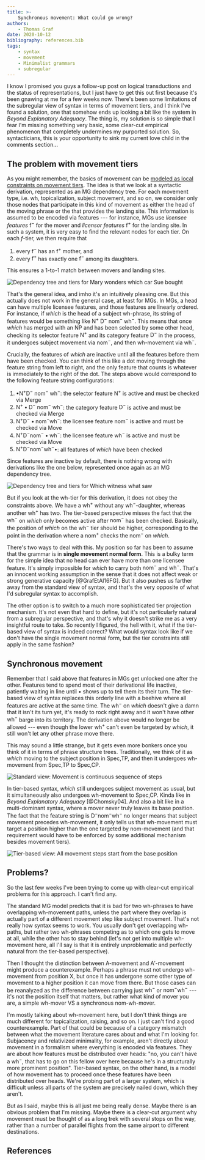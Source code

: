 ```yaml
---
title: >-
    Synchronous movement: What could go wrong?
authors:
    - Thomas Graf
date: 2020-10-12
bibliography: references.bib
tags:
    - syntax
    - movement
    - Minimalist grammars
    - subregular
---
```


<!-- START_SUMMARY_BLOCK -->
I know I promised you guys a follow-up post on logical transductions and the status of representations, but I just have to get this out first because it's been gnawing at me for a few weeks now.
There's been some limitations of the subregular view of syntax in terms of movement tiers, and I think I've found a solution, one that somehow ends up looking a bit like the system in *Beyond Explanatory Adequacy*.
The thing is, my solution is so simple that I fear I'm missing something very basic, some clear-cut empirical phenomenon that completely undermines my purported solution.
So, syntacticians, this is your opportunity to sink my current love child in the comments section...
<!-- END_SUMMARY_BLOCK -->

## The problem with movement tiers

As you might remember, the basics of movement can be [modeled as local constraints on movement tiers]({filename}/Tutorials/locality_merge_move.md).
The idea is that we look at a syntactic derivation, represented as an MG dependency tree.
For each movement type, i.e. wh, topicalization, subject movement, and so on, we consider only those nodes that participate in this kind of movement as either the head of the moving phrase or the that provides the landing site.
This information is assumed to be encoded via features --- for instance, MGs use *licensee features* $\mathrm{f^-}$ for the mover and *licensor features* $\mathrm{f^+}$ for the landing site.
In such a system, it is very easy to find the relevant nodes for each tier.
On each $f$-tier, we then require that 

1. every $\mathrm{f^-}$ has an $\mathrm{f^+}$ mother, and 
1. every $\mathrm{f^+}$ has exactly one $\mathrm{f^-}$ among its daughters.

This ensures a 1-to-1 match between movers and landing sites.

![Dependency tree and tiers for *Mary wonders which car Sue bought*]({static}/img/thomas/movement_synchronous/mtiers_basic.svg)

That's the general idea, and imho it's an intuitively pleasing one.
But this actually does not work in the general case, at least for MGs.
In MGs, a head can have multiple licensee features, and those features are linearly ordered.
For instance, if *which* is the head of a subject wh-phrase, its string of features would be something like $\mathrm{N^+}\ \mathrm{D^-}\ \mathrm{nom^-}\ \mathrm{wh^-}$.
This means that once *which* has merged with an NP and has been selected by some other head, checking its selector feature $\mathrm{N^+}$ and its category feature $\mathrm{D^-}$ in the process, it undergoes subject movement via $\mathrm{nom^-}$, and then wh-movement via $\mathrm{wh^-}$.

Crucially, the features of *which* are inactive until all the features before them have been checked.
You can think of this like a dot moving through the feature string from left to right, and the only feature that counts is whatever is immediately to the right of the dot.
The steps above would correspond to the following feature string configurations:

1. $\bullet \mathrm{N^+} \mathrm{D^-}\ \mathrm{nom^-}\ \mathrm{wh^-}$: the selector feature $\mathrm{N^+}$ is active and must be checked via Merge
1. $\mathrm{N^+} \bullet \mathrm{D^-}\ \mathrm{nom^-}\ \mathrm{wh^-}$: the category feature $\mathrm{D^-}$ is active and must be checked via Merge
1. $\mathrm{N^+} \mathrm{D^-} \bullet \mathrm{nom^-} \mathrm{wh^-}$: the licensee feature $\mathrm{nom^-}$ is active and must be checked via Move
1. $\mathrm{N^+} \mathrm{D^-} \mathrm{nom^-} \bullet \mathrm{wh^-}$: the licensee feature $\mathrm{wh^-}$ is active and must be checked via Move
1. $\mathrm{N^+} \mathrm{D^-} \mathrm{nom^-} \mathrm{wh^-} \bullet$: all features of *which* have been checked

Since features are inactive by default, there is nothing wrong with derivations like the one below, represented once again as an MG dependency tree.

![Dependency tree and tiers for *Which witness what saw*]({static}/img/thomas/movement_synchronous/mtiers_protected.svg)

But if you look at the wh-tier for this derivation, it does not obey the constraints above.
We have a $\mathrm{wh^+}$ without any $\mathrm{wh^-}$-daughter, whereas another $\mathrm{wh^+}$ has two.
The tier-based perspective misses the fact that the $\mathrm{wh^-}$ on *which* only becomes active after $\mathrm{nom^-}$ has been checked.
Basically, the position of *which* on the $\mathrm{wh^-}$ tier should be higher, corresponding to the point in the derivation where a $\mathrm{nom^+}$ checks the $\mathrm{nom^-}$ on *which*.

There's two ways to deal with this.
My position so far has been to assume that the grammar is in **single movement normal form**. 
This is a bulky term for the simple idea that no head can ever have more than one licensee feature.
It's simply impossible for *which* to carry both $\mathrm{nom^-}$ and $\mathrm{wh^-}$.
That's an innocent working assumption in the sense that it does not affect weak or strong generative capacity [@GrafEtAl16FG].
But it also pushes us farther away from the standard view of syntax, and that's the very opposite of what I'd subregular syntax to accomplish.

The other option is to switch to a much more sophisticated tier projection mechanism.
It's not even that hard to define, but it's not particularly natural from a subregular perspective, and that's why it doesn't strike me as a very insightful route to take.
So recently I figured, the hell with it, what if the tier-based view of syntax is indeed correct? 
What would syntax look like if we don't have the single movement normal form, but the tier constraints still apply in the same fashion?


## Synchronous movement

Remember that I said above that features in MGs get unlocked one after the other.
Features tend to spend most of their derivational life inactive, patiently waiting in line until $\bullet$ shows up to tell them its their turn.
The tier-based view of syntax replaces this orderly line with a beehive where all features are active at the same time.
The $\mathrm{wh^-}$ on *which* doesn't give a damn that it isn't its turn yet, it's ready to rock right away and it won't have other $\mathrm{wh^-}$ barge into its territory.
The derivation above would no longer be allowed --- even though the lower $\mathrm{wh^+}$ can't even be targeted by *which*, it still won't let any other phrase move there.

This may sound a little strange, but it gets even more bonkers once you think of it in terms of phrase structure trees.
Traditionally, we think of it as *which* moving to the subject position in Spec,TP, and then it undergoes wh-movement from Spec,TP to Spec,CP.

![Standard view: Movement is continuous sequence of steps]({static}/img/thomas/movement_synchronous/phrasestructure_normal.svg)

In tier-based syntax, *which* still undergoes subject movement as usual, but it simultaneously also undergoes wh-movement to Spec,CP.
Kinda like in *Beyond Explanatory Adequacy* [@Chomsky04].
And also a bit like in a multi-dominant syntax, where a mover never truly leaves its base position.
The fact that the feature string is $\mathrm{D^-} \mathrm{nom^-} \mathrm{wh^-}$ no longer means that subject movement precedes wh-movement, it only tells us that wh-movement must target a position higher than the one targeted by nom-movement (and that requirement would have to be enforced by some additional mechanism besides movement tiers).

![Tier-based view: All movement steps start from the base position]({static}/img/thomas/movement_synchronous/phrasestructure_parallel.svg)

## Problems?

So the last few weeks I've been trying to come up with clear-cut empirical problems for this approach.
I can't find any.

The standard MG model predicts that it is bad for two wh-phrases to have overlapping wh-movement paths, unless the part where they overlap is actually part of a different movement step like subject movement.
That's not really how syntax seems to work.
You usually don't get overlapping wh-paths, but rather two wh-phrases competing as to which one gets to move at all, while the other has to stay behind (let's not get into multiple wh-movement here, all I'll say is that it is entirely unproblematic and perfectly natural from the tier-based perspective).

Then I thought the distinction between A-movement and A$'$-movement might produce a counterexample.
Perhaps a phrase must not undergo wh-movement from position X, but once it has undergone some other type of movement to a higher position it can move from there.
But those cases can be reanalyzed as the difference between carrying just $\mathrm{wh^-}$ or $\mathrm{nom^-} \mathrm{wh^-}$ --- it's not the position itself that matters, but rather what kind of mover you are, a simple wh-mover VS a synchronous nom-wh-mover.

I'm mostly talking about wh-movement here, but I don't think things are much different for topicalization, raising, and so on.
I just can't find a good counterexample.
Part of that could be because of a category mismatch between what the movement literature cares about and what I'm looking for.
Subjacency and relativized minimality, for example, aren't directly about movement in a formalism where everything is encoded via features.
They are about how features must be distributed over heads: "no, you can't have a $\mathrm{wh^-}$, that has to go on this fellow over here because he's in a structurally more prominent position".
Tier-based syntax, on the other hand, is a model of how movement has to proceed once these features have been distributed over heads.
We're probing part of a larger system, which is difficult unless all parts of the system are precisely nailed down, which they aren't.

But as I said, maybe this is all just me being really dense.
Maybe there is an obvious problem that I'm missing.
Maybe there is a clear-cut argument why movement must be thought of as a long trek with several stops on the way, rather than a number of parallel flights from the same airport to different destinations.

## References
